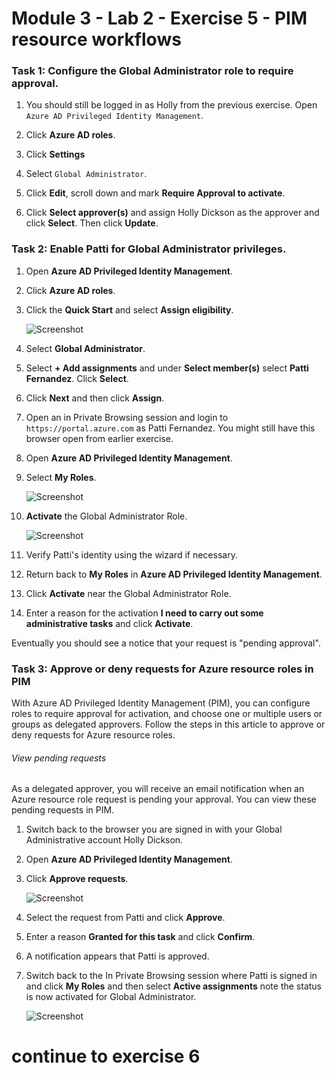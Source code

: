 # Module 3 - Lab 2 - Exercise 5 - PIM resource workflows


### Task 1:  Configure the Global Administrator role to require approval.

1.  You should still be logged in as Holly from the previous exercise.  Open `Azure AD Privileged Identity Management`.

1.  Click **Azure AD roles**.

1.  Click **Settings** 

1.  Select `Global Administrator`.

1.  Click **Edit**, scroll down and mark **Require Approval to activate**.  

2.  Click **Select approver(s)** and assign Holly Dickson as the approver and click **Select**.  Then click **Update**.


### Task 2: Enable Patti for Global Administrator privileges.

1.  Open **Azure AD Privileged Identity Management**.

1.  Click **Azure AD roles**.

1.  Click the **Quick Start** and select **Assign eligibility**.

     ![Screenshot](../Media/ae3755ac-bd82-4e70-a102-ccbfc3aee48f.png)

1.  Select **Global Administrator**.

1.  Select **+ Add assignments** and under **Select member(s)** select **Patti Fernandez**. Click **Select**.

2.  Click **Next** and then click **Assign**.

1.  Open an in Private Browsing session and login to `https://portal.azure.com` as Patti Fernandez.  You might still have this browser open from earlier exercise.

1.  Open **Azure AD Privileged Identity Management**.

1.  Select **My Roles**.

     ![Screenshot](../Media/e84f0715-c71e-4b1c-87ed-4e5c0c38d501.png)

1.  **Activate** the Global Administrator Role.

     ![Screenshot](../Media/55eb14b5-540a-4d26-aed7-0b96d162fb31.png)

1.  Verify Patti's identity using the wizard if necessary.

1.  Return back to **My Roles** in **Azure AD Privileged Identity Management**.

1.  Click **Activate** near the Global Administrator Role.

1.  Enter a reason for the activation **I need to carry out some administrative tasks** and click **Activate**.

Eventually you should see a notice that your request is "pending approval".


### Task 3: Approve or deny requests for Azure resource roles in PIM


With Azure AD Privileged Identity Management (PIM), you can configure roles to require approval for activation, and choose one or multiple users or groups as delegated approvers. Follow the steps in this article to approve or deny requests for Azure resource roles.


###### View pending requests


As a delegated approver, you will receive an email notification when an Azure resource role request is pending your approval. You can view these pending requests in PIM.


1.  Switch back to the browser you are signed in with your Global Administrative account Holly Dickson.

1.  Open **Azure AD Privileged Identity Management**.

1.  Click **Approve requests**.

     ![Screenshot](../Media/fbc2f18d-f5a2-4139-b92d-7c19311aec1c.png)

1.  Select the request from Patti and click **Approve**.

1.  Enter a reason **Granted for this task** and click **Confirm**.

1.  A notification appears that Patti is approved.

1.  Switch back to the In Private Browsing session where Patti is signed in and click **My Roles** and then select **Active assignments** note the status is now activated for Global Administrator.

     ![Screenshot](../Media/fe734263-57c8-4cc9-b79f-848d7d4f9488.png)


# continue to exercise 6
